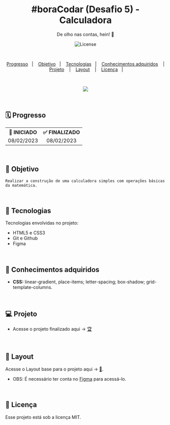 <h1 align="center">#boraCodar (Desafio 5) - Calculadora</h1>

<p align="center">
De olho nas contas, hein! 🧐
</p>

<p align="center">
  <img alt="License" src="https://img.shields.io/static/v1?label=license&message=MIT&color=49AA26&labelColor=000000">
</p>

</br>

<p align="center">
  <a href="#-Progresso">Progresso</a>&nbsp;&nbsp;&nbsp;|&nbsp;&nbsp;&nbsp;
  <a href="#-Objetivo">Objetivo</a>&nbsp;&nbsp;&nbsp;|&nbsp;&nbsp;&nbsp;
  <a href="#-Tecnologias">Tecnologias</a>&nbsp;&nbsp;&nbsp;|&nbsp;&nbsp;&nbsp;
  <a href="#-Conhecimentos-adquiridos">Conhecimentos adquiridos</a>
  &nbsp;&nbsp;&nbsp;|&nbsp;&nbsp;&nbsp;
  <a href="#-Projeto">Projeto</a>
  &nbsp;&nbsp;&nbsp;|&nbsp;&nbsp;&nbsp;
  <a href="#-Layout">Layout</a>
  &nbsp;&nbsp;&nbsp;|&nbsp;&nbsp;&nbsp; 
  <a href="#-Licença">Licença</a>&nbsp;&nbsp;&nbsp;|&nbsp;&nbsp;&nbsp;
</p>

</br>

<p align = "center">
<img src="https://i.imgur.com/C8jkU6W.png"/>
</p>

<br>

## 🗓️ Progresso

<div align="center">
  <table>
    <tr align="center">
      <th>🚩 INICIADO</th>
      <th>✅ FINALIZADO</th>
    </tr>
    <tr align="center">
      <td>08/02/2023</td>
      <td>08/02/2023</td>
    </tr>
  </table>
</div>

<br>

## 🎯 Objetivo

    Realizar a construção de uma calculadora simples com operações básicas da matemática.

<br>

## 🚀 Tecnologias

Tecnologias envolvidas no projeto:

- HTML5 e CSS3
- Git e Github
- Figma

<br>

## 🧠 Conhecimentos adquiridos

<p align="justify">

- <Strong>CSS:</strong> linear-gradient, place-items; letter-spacing; box-shadow; grid-template-columns.
  <br/>

</p>

<br/>

## 💻 Projeto

<p align="justify">

</p>

- Acesse o projeto finalizado aqui -> [🏆](https://pedro-suassuna.github.io/boraCodar_Desafio5)

<br>

## 🔖 Layout

Acesse o Layout base para o projeto aqui -> [🎨](https://www.figma.com/community/file/1202607074523509182).
<br/>

- OBS: É necessário ter conta no [Figma](https://figma.com) para acessá-lo.

<br>

## 📖 Licença

Esse projeto está sob a licença MIT.
